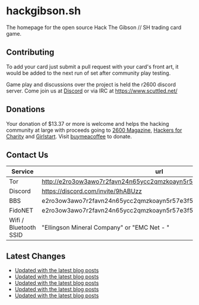 # hackgibson.sh
The homepage for the open source Hack The Gibson // SH trading card game.


## Contributing

To add your card just submit a pull request with your card's front art, it would be added to the next run of set after community play testing.

Game play and discussions over the project is held the r2600 discord server. Come join us at [Discord](https://discord.com/invite/9hABUzz) or via IRC at https://www.scuttled.net/


## Donations

Your donation of $13.37 or more is welcome and helps the hacking community at large with proceeds going to [2600 Magazine](https://2600.com/), [Hackers for Charity](https://hackersforcharity.org) and [Girlstart](https://girlstart.org).  Visit [buymeacoffee](https://www.buymeacoffee.com/hackgibson.sh) to donate.


## Contact Us

Service | url
-|-
Tor | http://e2ro3ow3awo7r2favn24n65ycc2qmzkoayn5r57e3f56nvjwdcgg32ad.onion
Discord | https://discord.com/invite/9hABUzz
BBS | e2ro3ow3awo7r2favn24n65ycc2qmzkoayn5r57e3f56nvjwdcgg32ad.onion:23
FidoNET | e2ro3ow3awo7r2favn24n65ycc2qmzkoayn5r57e3f56nvjwdcgg32ad.onion:24554
Wifi / Bluetooth SSID | "Ellingson Mineral Company" or "EMC Net - <fidonet address>"

## Latest Changes
<!-- BLOG-POST-LIST:START -->
- [Updated with the latest blog posts](https://github.com/DFW2600/hackgibson.sh/commit/ba771be3418b2dabe0031c68aa501af50bf7aa79)
- [Updated with the latest blog posts](https://github.com/DFW2600/hackgibson.sh/commit/0db7876546a578b03b6234173d1f6b21cc1a3b17)
- [Updated with the latest blog posts](https://github.com/DFW2600/hackgibson.sh/commit/90c76b7dea252c6d2fdcfed2b5d21af4679f00b8)
- [Updated with the latest blog posts](https://github.com/DFW2600/hackgibson.sh/commit/25bc930bc1c7e062d7c906e1a058c993fbac1eef)
- [Updated with the latest blog posts](https://github.com/DFW2600/hackgibson.sh/commit/b0844e21db6b26617f52c53da7ddb965a93e2259)
<!-- BLOG-POST-LIST:END -->
